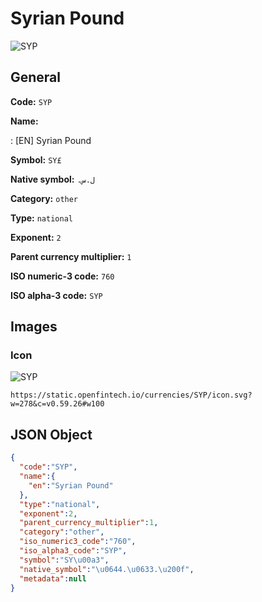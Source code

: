 
# Syrian Pound 
![SYP](https://static.openfintech.io/currencies/SYP/icon.svg?w=278&c=v0.59.26#w100)  

## General 
 
**Code:** `SYP` 
 
**Name:** 
 
:	[EN] Syrian Pound 
 
**Symbol:** `SY£` 
 
**Native symbol:** `ل.س.‏` 
 
**Category:** `other` 
 
**Type:** `national` 
 
**Exponent:** `2` 
 
**Parent currency multiplier:** `1` 
 
**ISO numeric-3 code:** `760` 
 
**ISO alpha-3 code:** `SYP` 
 

## Images 

### Icon 
 
![SYP](https://static.openfintech.io/currencies/SYP/icon.svg?w=278&c=v0.59.26#w100)  

```
https://static.openfintech.io/currencies/SYP/icon.svg?w=278&c=v0.59.26#w100
```  

## JSON Object 

```json
{
  "code":"SYP",
  "name":{
    "en":"Syrian Pound"
  },
  "type":"national",
  "exponent":2,
  "parent_currency_multiplier":1,
  "category":"other",
  "iso_numeric3_code":"760",
  "iso_alpha3_code":"SYP",
  "symbol":"SY\u00a3",
  "native_symbol":"\u0644.\u0633.\u200f",
  "metadata":null
}
```  
